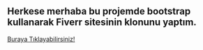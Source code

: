 <h2>Herkese merhaba bu projemde bootstrap kullanarak Fiverr sitesinin klonunu yaptım.</h2>
<a href="https://clone-of-fiverr.netlify.app">Buraya Tıklayabilirsiniz!</a>